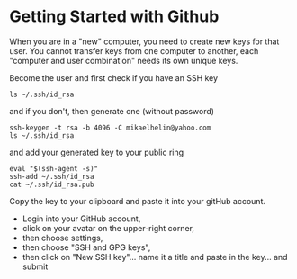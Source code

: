 # Getting Started with Github

When you are in a "new" computer, you need to create new keys for that user. You cannot transfer keys from one computer to another, each "computer and user combination" needs its own unique keys.

Become the user and first check if you have an SSH key

    ls ~/.ssh/id_rsa

and if you don't, then generate one (without password)

    ssh-keygen -t rsa -b 4096 -C mikaelhelin@yahoo.com
    ls ~/.ssh/id_rsa

and add your generated key to your public ring

    eval "$(ssh-agent -s)"
    ssh-add ~/.ssh/id_rsa
    cat ~/.ssh/id_rsa.pub

Copy the key to your clipboard and paste it into your gitHub account.
* Login into your GitHub account,
* click on your avatar on the upper-right corner,
* then choose settings,
* then choose "SSH and GPG keys",
* then click on "New SSH key"... name it a title and paste in the key... and submit
